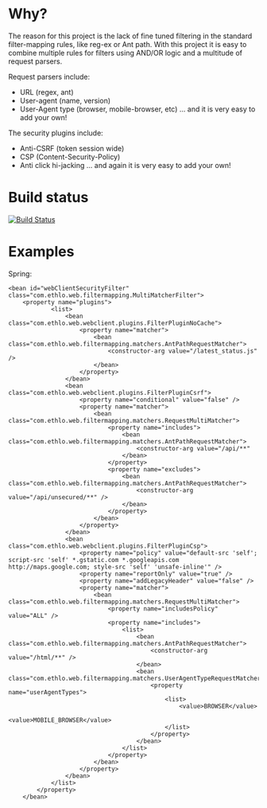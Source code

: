 # Why?

The reason for this project is the lack of fine tuned filtering in the standard filter-mapping rules, like reg-ex or Ant path.
With this project it is easy to combine multiple rules for filters using AND/OR logic and a multitude of request parsers.

Request parsers include:
* URL (regex, ant)
* User-agent (name, version)
* User-Agent type (browser, mobile-browser, etc)
... and it is very easy to add your own!

The security plugins include:
* Anti-CSRF (token session wide)
* CSP (Content-Security-Policy)
* Anti click hi-jacking
... and again it is very easy to add your own!

# Build status

[![Build Status](https://travis-ci.org/ethlo/webclient-security.png?branch=master)](https://travis-ci.org/ethlo/webclient-security)

# Examples

Spring:
```
<bean id="webClientSecurityFilter" class="com.ethlo.web.filtermapping.MultiMatcherFilter">
  	<property name="plugins">
			<list>
				<bean class="com.ethlo.web.webclient.plugins.FilterPluginNoCache">
					<property name="matcher">
						<bean class="com.ethlo.web.filtermapping.matchers.AntPathRequestMatcher">
							<constructor-arg value="/latest_status.js" />
						</bean>
					</property>
				</bean>
				<bean class="com.ethlo.web.webclient.plugins.FilterPluginCsrf">
					<property name="conditional" value="false" />
					<property name="matcher">
						<bean class="com.ethlo.web.filtermapping.matchers.RequestMultiMatcher">
							<property name="includes">
								<bean class="com.ethlo.web.filtermapping.matchers.AntPathRequestMatcher">
									<constructor-arg value="/api/**"
								</bean>		
							</property>
							<property name="excludes">
								<bean class="com.ethlo.web.filtermapping.matchers.AntPathRequestMatcher">
									<constructor-arg value="/api/unsecured/**" />
								</bean>
							</property>
						</bean>
					</property>
				</bean>
				<bean class="com.ethlo.web.webclient.plugins.FilterPluginCsp">
					<property name="policy" value="default-src 'self'; script-src 'self' *.gstatic.com *.googleapis.com http://maps.google.com; style-src 'self' 'unsafe-inline'" />
					<property name="reportOnly" value="true" />
					<property name="addLegacyHeader" value="false" />
					<property name="matcher">
						<bean class="com.ethlo.web.filtermapping.matchers.RequestMultiMatcher">
							<property name="includesPolicy" value="ALL" />
							<property name="includes">
								<list>
									<bean class="com.ethlo.web.filtermapping.matchers.AntPathRequestMatcher">
										<constructor-arg value="/html/**" />
									</bean>
									<bean class="com.ethlo.web.filtermapping.matchers.UserAgentTypeRequestMatcher">
										<property name="userAgentTypes">
											<list>
												<value>BROWSER</value>
												<value>MOBILE_BROWSER</value>
											</list>
										</property>
									</bean>		
								</list>
							</property>
						</bean>
					</property>
				</bean>
			</list>
		</property>
	</bean>
  ```
